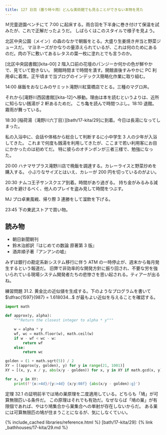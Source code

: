 ```yaml
---
title: 127 日目（曇り時々雨）どんな美術館でも見ることができない本物を見た
---
```


Ｍ児童遊園ベンチにて 7:00 に起床する。雨合羽を下半身に巻き付けて保温を試みたが、これで正解だったようだ。
しばらくはこのスタイルで様子を見よう。

北区中央公園（メイン）の森のなかで朝飯をとる。大盛り生姜焼き弁当と野菜ジュースだ。
マヨネーズがかなりの量添えられているが、これは何のためにあるのだ。肉の下に敷いてあるレタスの葉一枚に塗れとでも言うのか。

[北区中央図書館][kita-00] 2 階入口前の花壇のパンジーか何かの色が鮮やかで、見ていて飽きない。
開館時間まで時間を潰す。開館直後すみやかに PC 利用卓に着席。正午頃まで当ブログのインデックス簡略化作業に取り組む。

14:00 昼飯をおなじみのサミット滝野川紅葉橋店でとる。三種のマグロ丼。

それから[滝野川西図書館][kita-12]へ移動。理由は本を読むというよりは、近所に知らない銭湯が 2 軒あるためだ。
こち亀を読んで時間つぶし。18:10 退館。霧雨が舞っている。

18:30 [稲荷湯（滝野川六丁目）][bath/17-kita/29]に到着。今日は長湯になってしまった。

私の入浴中に、会話や体格から総合して判断するに小中学生 3 人の少年が入浴してきた。
これまで何度も銭湯を利用してきたが、ここまで若い利用客にお目にかかったのは初めてだ。
特に彼らのオチンポンが三者三様で、勉強になった。

20:00 ハナマサプラス滝野川店で晩飯を調達する。カレーライスと野菜炒めを購入する。
小ぶりなサイズとはいえ、カレーが 200 円を切っているのがよい。

20:30 ナムコ王子サンスクエア到着。時間があり過ぎる。
持ち金がみるみる減るのを避けるべく、他人のプレイを盗み見して時間をつぶす。

MJ プロ卓東風戦、帰り際 3 連勝をして溜飲を下げる。

23:45 下の東武ストアで買い物。

## 読み物

* 朝日新聞朝刊
* 鈴木治郎訳『はじめての数論 原著第 3 版』
* 酒井順子著『アンアンの嘘』

みずほ銀行の勘定系新システム移行に伴う ATM の一時停止が、週末から毎月発生するという報道だ。
旧弊で非効率的な開発方針に振り回され、不要な労を強いられている現場システム開発者たちの悲惨さを思い起される。ティアーが出るね。

練習問題 31.2. 黄金比の近似値を生成する。下のようなプログラムを書いて
$\dfrac{1597}{987} = 1.618034...$ が最もよい近似を与えることを確認する。

```python
import math

def approx(y, alpha):
    """Return the closest integer to alpha * y"""

    w = alpha * y
    wf, wc = math.floor(w), math.ceil(w)
    if w - wf < wc - w:
        return wf
    else:
        return wc

golden = (1 + math.sqrt(5)) / 2
XY = [(approx(y, golden), y) for y in range(21, 1001)]
XY = [(x, y, x / y, abs(x/y - golden)) for x, y in XY if math.gcd(x, y) == 1 and abs(x - y * golden) < 1 / y]

for x, y in XY:
    print(f'{x:>4d}/{y:>4d} {x/y:08f} {abs(x/y - golden):g}')
```

定理 32.1 の証明前半では鳩の巣原理を二度適用している。どちらも「鳩」が可算無限匹いる条件だ。
この原理はそれでも有効だ。なぜならば「鳩の巣」が有限個であれば、やはり鳩集合から巣集合への単射が存在しないからだ。
ある巣には可算無限匹の鳩が住まうことになるが、気にしなくていい。

{% include_cached libraries/reference.html %}
[bath/17-kita/29]: {% link _bathhouses/17-kita/29.md %}
